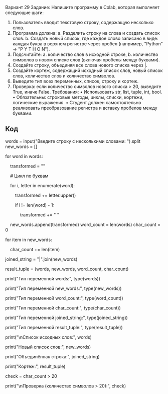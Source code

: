 Вариант 29
Задание:
Напишите программу в Colab, которая выполняет следующие шаги:
1. Пользователь вводит текстовую строку, содержащую несколько слов.
2. Программа должна:
a. Разделить строку на слова и создать список слов.
b. Создать новый список, где каждое слово записано в виде: каждая
буква в верхнем регистре через пробел (например, "Python" → "P
Y T H O N").
3. Подсчитайте:
a. количество слов в исходной строке,
b. количество символов в новом списке слов (включая пробелы между
буквами).
4. Создайте строку, объединяя все слова нового списка через |.
5. Создайте кортеж, содержащий исходный список слов, новый список слов,
количество слов и количество символов.
6. Выведите тип всех переменных, список, строку и кортеж.
7. Проверка: если количество символов нового списка > 20, выведите True,
иначе False.
Требования:
• Использовать str, list, tuple, int, bool.
• Обязательны: строковые методы, циклы, списки, кортежи, логические
выражения.
• Студент должен самостоятельно реализовать преобразование регистра и
вставку пробелов между буквами.
## Код
words = input("Введите строку с несколькими словами: ").split
new_words = []

for word in words:

    transformed = ""

    # Цикл по буквам

    for i, letter in enumerate(word):

        transformed += letter.upper()

        if i != len(word) - 1:  

            transformed += " "

    new_words.append(transformed)
word_count = len(words)
char_count = 0

for item in new_words:

    char_count += len(item)

joined_string = "|".join(new_words)

result_tuple = (words, new_words, word_count, char_count)

print("Тип переменной words:", type(words))

print("Тип переменной new_words:", type(new_words))

print("Тип переменной word_count:", type(word_count))

print("Тип переменной char_count:", type(char_count))

print("Тип переменной joined_string:", type(joined_string))

print("Тип переменной result_tuple:", type(result_tuple))


print("\nСписок исходных слов:", words)

print("Новый список слов:", new_words)

print("Объединённая строка:", joined_string)

print("Кортеж:", result_tuple)


check = char_count > 20

print("\nПроверка (количество символов > 20):", check)